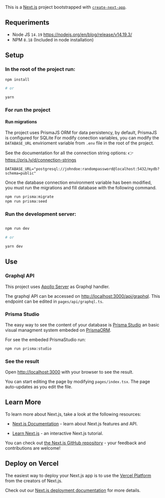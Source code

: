 
This is a [Next.js](https://nextjs.org/) project bootstrapped with [`create-next-app`](https://github.com/vercel/next.js/tree/canary/packages/create-next-app).

   

## Requeriments

 - Node JS `14.19`  https://nodejs.org/en/blog/release/v14.19.3/
 -  NPM `8.18` (Included in node installation)

## Setup

 ### In the root of the project run:

```bash
npm install

# or

yarn
```

### For run the project

#### Run migrations 
The project uses PrismaJS ORM for data persistency, by default, PrismaJS is configured for SQLite
For modify conection variables, you can modify the `DATABASE_URL` envirioment variable from `.env` file in the root of the project.

See the documentation for all the connection string options: 
👉 https://pris.ly/d/connection-strings

```
DATABASE_URL="postgresql://johndoe:randompassword@localhost:5432/mydb?schema=public"
```

Once the database connection environment variable has been modified, you must run the migrations and fill database with the following command.

```bash
npm run prisma:migrate
npm run prisma:seed
```

### Run the development server:

```bash

npm run dev

# or

yarn dev

```

## Use

### Graphql API
This project uses [Apollo Server](https://www.apollographql.com/) as Graphql handler.

The graphql API can be accessed on [http://localhost:3000/api/graphql](http://localhost:3000). This endpoint can be edited in `pages/api/graphql.ts`.

### Prisma Studio
The easy way to see the content of your database is [Prisma Studio](https://www.prisma.io/studio) an basic visual managment system embeded on [PrismaORM](https://www.prisma.io/).

For see the embeded PrismaStudio run:

```bash
npm run prisma:studio
```

### See the result

Open [http://localhost:3000](http://localhost:3000) with your browser to see the result.

You can start editing the page by modifying `pages/index.tsx`. The page auto-updates as you edit the file.
  
## Learn More

To learn more about Next.js, take a look at the following resources:


- [Next.js Documentation](https://nextjs.org/docs) - learn about Next.js features and API.

- [Learn Next.js](https://nextjs.org/learn) - an interactive Next.js tutorial.
  

You can check out [the Next.js GitHub repository](https://github.com/vercel/next.js/) - your feedback and contributions are welcome!

  

## Deploy on Vercel

  

The easiest way to deploy your Next.js app is to use the [Vercel Platform](https://vercel.com/new?utm_medium=default-template&filter=next.js&utm_source=create-next-app&utm_campaign=create-next-app-readme) from the creators of Next.js.

  

Check out our [Next.js deployment documentation](https://nextjs.org/docs/deployment) for more details.
